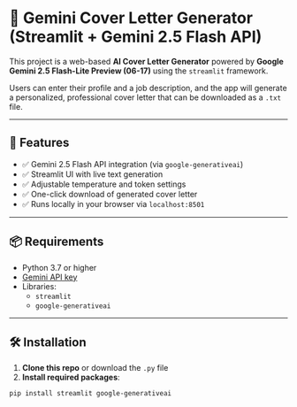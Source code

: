 # 📝 Gemini Cover Letter Generator (Streamlit + Gemini 2.5 Flash API)

This project is a web-based **AI Cover Letter Generator** powered by **Google Gemini 2.5 Flash-Lite Preview (06-17)** using the `streamlit` framework.

Users can enter their profile and a job description, and the app will generate a personalized, professional cover letter that can be downloaded as a `.txt` file.

---

## 🚀 Features

- ✅ Gemini 2.5 Flash API integration (via `google-generativeai`)
- ✅ Streamlit UI with live text generation
- ✅ Adjustable temperature and token settings
- ✅ One-click download of generated cover letter
- ✅ Runs locally in your browser via `localhost:8501`

---

## 📦 Requirements

- Python 3.7 or higher
- [Gemini API key](https://aistudio.google.com/app/apikey)
- Libraries:
  - `streamlit`
  - `google-generativeai`

---

## 🛠️ Installation

1. **Clone this repo** or download the `.py` file
2. **Install required packages**:

```bash
pip install streamlit google-generativeai
